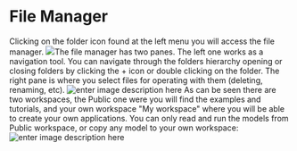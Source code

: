 # File Manager
Clicking on the folder icon found at the left menu you will access the file manager.
![](http://img.pyplan.org/FileManger-Open_small.png)The file manager has two panes. The left one works as a navigation tool. You can navigate through the folders hierarchy opening or closing folders by clicking the + icon or double clicking on the folder.
The right pane is where you select files for operating with them (deleting, renaming, etc).
![enter image description here](http://img.pyplan.org/FileManager-home.png)
As can be seen there are two workspaces, the Public one were you will find the examples and tutorials, and your own workspace "My workspace" where you will be able to create your own applications.
You can only read and run the models from Public workspace, or copy any model to your own workspace:
![enter image description here](http://img.pyplan.org/FileManager-CopyIn.png)


<!--stackedit_data:
eyJoaXN0b3J5IjpbNzcyMjkwNjMsODIyNDM1NTQ0LDIwNzIyOT
QyOTEsLTI4Nzk5MjIyNCwxNzQzMTgxNzA3LC0xMjIxODU5ODAz
LDQ2MDk5OTgyOCwtMjkzMDI1MzE2LDE3NDUyMzI1NThdfQ==
-->